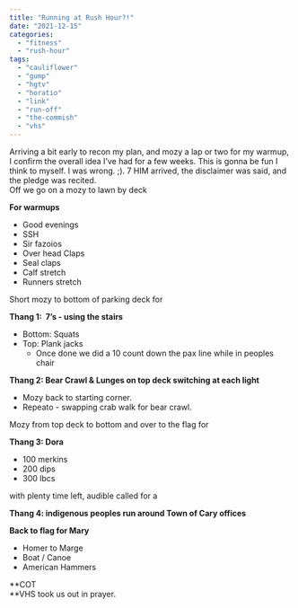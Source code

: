 ```yaml
---
title: "Running at Rush Hour?!"
date: "2021-12-15"
categories: 
  - "fitness"
  - "rush-hour"
tags: 
  - "cauliflower"
  - "gump"
  - "hgtv"
  - "horatio"
  - "link"
  - "run-off"
  - "the-commish"
  - "vhs"
---
```


Arriving a bit early to recon my plan, and mozy a lap or two for my warmup, I confirm the overall idea I’ve had for a few weeks. This is gonna be fun I think to myself. I was wrong. ;). 7 HIM arrived, the disclaimer was said, and the pledge was recited.   
Off we go on a mozy to lawn by deck  
  
**For warmups** 

- Good evenings
- SSH
- Sir fazoios 
- Over head Claps
- Seal claps 
- Calf stretch
- Runners stretch

Short mozy to bottom of parking deck for 

**Thang 1:  7’s - using the stairs**

- Bottom: Squats
- Top: Plank jacks
    - Once done we did a 10 count down the pax line while in peoples chair   
        

**Thang 2: Bear Crawl & Lunges on top deck switching at each light** 

- Mozy back to starting corner.
- Repeato - swapping crab walk for bear crawl. 

Mozy from top deck to bottom and over to the flag for  

**Thang 3: Dora** 

- 100 merkins
- 200 dips
- 300 lbcs

with plenty time left, audible called for a

**Thang 4: indigenous peoples run around Town of Cary offices**

**Back to flag for Mary**

- Homer to Marge
- Boat / Canoe 
- American Hammers 

**COT  
**VHS took us out in prayer.
